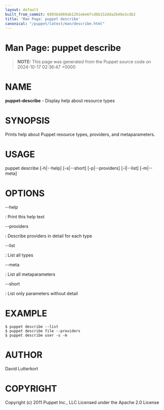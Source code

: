 ```yaml
---
layout: default
built_from_commit: 6893bdd69ab1291e6e6fcd6b152dda2b48e3cdb2
title: 'Man Page: puppet describe'
canonical: "/puppet/latest/man/describe.html"
---
```


# Man Page: puppet describe

> **NOTE:** This page was generated from the Puppet source code on 2024-10-17 02:36:47 +0000

NAME
====

**puppet-describe** - Display help about resource types

SYNOPSIS
========

Prints help about Puppet resource types, providers, and metaparameters.

USAGE
=====

puppet describe \[-h\|\--help\] \[-s\|\--short\] \[-p\|\--providers\]
\[-l\|\--list\] \[-m\|\--meta\]

OPTIONS
=======

\--help

:   Print this help text

\--providers

:   Describe providers in detail for each type

\--list

:   List all types

\--meta

:   List all metaparameters

\--short

:   List only parameters without detail

EXAMPLE
=======


    $ puppet describe --list
    $ puppet describe file --providers
    $ puppet describe user -s -m

AUTHOR
======

David Lutterkort

COPYRIGHT
=========

Copyright (c) 2011 Puppet Inc., LLC Licensed under the Apache 2.0
License
